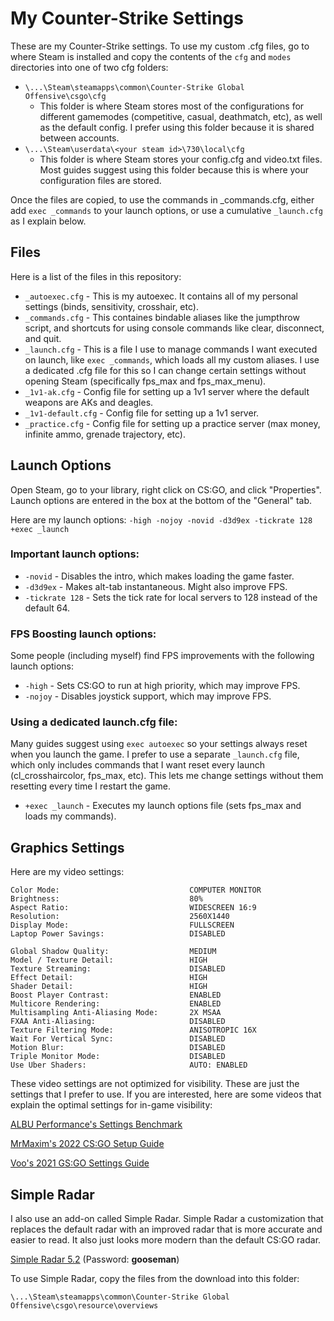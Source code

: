 # My Counter-Strike Settings

These are my Counter-Strike settings. To use my custom .cfg files, go to where Steam is installed and copy the contents of the `cfg` and `modes` directories into one of two cfg folders:

- `\...\Steam\steamapps\common\Counter-Strike Global Offensive\csgo\cfg`
	- This folder is where Steam stores most of the configurations for different gamemodes (competitive, casual, deathmatch, etc), as well as the default config. I prefer using this folder because it is shared between accounts.
- `\...\Steam\userdata\<your steam id>\730\local\cfg`
	- This folder is where Steam stores your config.cfg and video.txt files. Most guides suggest using this folder because this is where your configuration files are stored.

Once the files are copied, to use the commands in _commands.cfg, either add `exec _commands` to your launch options, or use a cumulative `_launch.cfg` as I explain below.

## Files

Here is a list of the files in this repository:

- `_autoexec.cfg` - This is my autoexec. It contains all of my personal settings (binds, sensitivity, crosshair, etc).
- `_commands.cfg` - This containes bindable aliases like the jumpthrow script, and shortcuts for using console commands like clear, disconnect, and quit.
- `_launch.cfg` - This is a file I use to manage commands I want executed on launch, like `exec _commands`, which loads all my custom aliases. I use a dedicated .cfg file for this so I can change certain settings without opening Steam (specifically fps_max and fps_max_menu).
- `_1v1-ak.cfg` - Config file for setting up a 1v1 server where the default weapons are AKs and deagles.
- `_1v1-default.cfg` - Config file for setting up a 1v1 server.
- `_practice.cfg` - Config file for setting up a practice server (max money, infinite ammo, grenade trajectory, etc).

## Launch Options

Open Steam, go to your library, right click on CS:GO, and click "Properties". Launch options are entered in the box at the bottom of the "General" tab.

Here are my launch options: `-high -nojoy -novid -d3d9ex -tickrate 128 +exec _launch`

### Important launch options:

- `-novid` - Disables the intro, which makes loading the game faster.
- `-d3d9ex` - Makes alt-tab instantaneous. Might also improve FPS.
- `-tickrate 128` - Sets the tick rate for local servers to 128 instead of the default 64.

### FPS Boosting launch options:

Some people (including myself) find FPS improvements with the following launch options:

- `-high` - Sets CS:GO to run at high priority, which may improve FPS.
- `-nojoy` - Disables joystick support, which may improve FPS.

### Using a dedicated launch.cfg file:

Many guides suggest using `exec autoexec` so your settings always reset when you launch the game. I prefer to use a separate `_launch.cfg` file, which only includes commands that I want reset every launch (cl_crosshaircolor, fps_max, etc). This lets me change settings without them resetting every time I restart the game.

- `+exec _launch` - Executes my launch options file (sets fps_max and loads my commands).

## Graphics Settings

Here are my video settings:

	Color Mode:                             COMPUTER MONITOR
	Brightness:                             80%
	Aspect Ratio:                           WIDESCREEN 16:9
	Resolution:                             2560X1440
	Display Mode:                           FULLSCREEN
	Laptop Power Savings:                   DISABLED

	Global Shadow Quality:                  MEDIUM
	Model / Texture Detail:                 HIGH
	Texture Streaming:                      DISABLED
	Effect Detail:                          HIGH
	Shader Detail:                          HIGH
	Boost Player Contrast:                  ENABLED
	Multicore Rendering:                    ENABLED
	Multisampling Anti-Aliasing Mode:       2X MSAA
	FXAA Anti-Aliasing:                     DISABLED
	Texture Filtering Mode:                 ANISOTROPIC 16X
	Wait For Vertical Sync:                 DISABLED
	Motion Blur:                            DISABLED
	Triple Monitor Mode:                    DISABLED
	Use Uber Shaders:                       AUTO: ENABLED

These video settings are not optimized for visibility. These are just the settings that I prefer to use. If you are interested, here are some videos that explain the optimal settings for in-game visibility:

[ALBU Performance's Settings Benchmark](https://www.youtube.com/watch?v=e2e26BGdPxk)

[MrMaxim's 2022 CS:GO Setup Guide](https://www.youtube.com/watch?v=_NDlFy-Mc5Q)

[Voo's 2021 GS:GO Settings Guide](https://www.youtube.com/watch?v=aqTLaUDGPiM)

## Simple Radar

I also use an add-on called Simple Radar. Simple Radar a customization that replaces the default radar with an improved radar that is more accurate and easier to read. It also just looks more modern than the default CS:GO radar.

[Simple Radar 5.2](https://readtldr.gg/simpleradar-download) (Password: **gooseman**)

To use Simple Radar, copy the files from the download into this folder:

`\...\Steam\steamapps\common\Counter-Strike Global Offensive\csgo\resource\overviews`